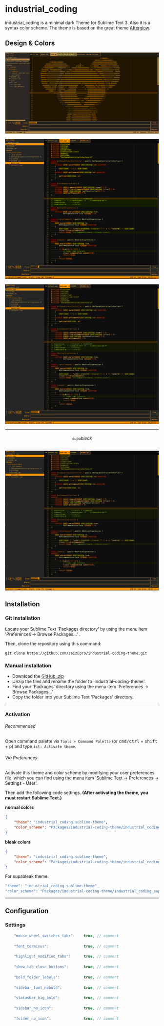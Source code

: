 # industrial_coding

industrial_coding is a minimal dark Theme for Sublime Text 3. Also it is a syntax color scheme. The theme is based on the great theme [Afterglow](https://github.com/YabataDesign/afterglow-theme).

## Design & Colors
![sublime_theme_bleak](screenshots/sublime_theme_bleak.png)

![industrial_coding_normal](screenshots/normal.png)

![industrial_coding_bleak](screenshots/bleak.png)



---

<h6 align='center'><code>supa</code>bleak</h6>

![industrial_coding_supableak](screenshots/bleak.png)



## Installation


### Git Installation

Locate your Sublime Text 'Packages directory' by using the menu item 'Preferences -> Browse Packages...' .

Then, clone the repository using this command:

    git clone https://github.com/zaizupro/industrial-coding-theme.git


### Manual installation

* Download the [GitHub .zip](https://github.com/zaizupro/industrial-coding-theme/archive/master.zip)
* Unzip the files and rename the folder to 'industrial-coding-theme'.
* Find your 'Packages' directory using the menu item  'Preferences -> Browse Packages...'
* Copy the folder into your Sublime Text 'Packages' directory.


---

### Activation

###### Recommended

Open command palette via `Tools > Command Palette` (or <kbd>cmd/ctrl</kbd> + <kbd>shift</kbd> + <kbd>p</kbd>) and type `ict: Activate theme`.


###### Via Preferences

Activate this theme and color scheme by modifying your user preferences file, which you can find using the menu item 'Sublime Text -> Preferences -> Settings - User'.

Then add the following code settings. **(After activating the theme, you must restart Sublime Text.)**


**normal colors**
```json
{
    "theme": "industrial_coding.sublime-theme",
    "color_scheme": "Packages/industrial-coding-theme/industrial_coding_normal.tmTheme"
}
```

**bleak colors**
```json
{
    "theme": "industrial_coding.sublime-theme",
    "color_scheme": "Packages/industrial-coding-theme/industrial_coding_bleak.tmTheme"
}
```

For supableak theme:

```js
"theme": "industrial_coding.sublime-theme",
"color_scheme": "Packages/industrial-coding-theme/industrial_coding_supableak.tmTheme",
```

---

## Configuration
### Settings

```js
    "mouse_wheel_switches_tabs":    true, // comment

    "font_terminus":                true, // comment

    "highlight_modified_tabs":      true, // comment

    "show_tab_close_buttons":       true, // comment

    "bold_folder_labels":           true, // comment

    "sidebar_font_nobold":          true, // comment

    "statusbar_big_bold":           true, // comment

    "sidebar_no_icon":              true, // comment

    "folder_no_icon":               true, // comment
```
